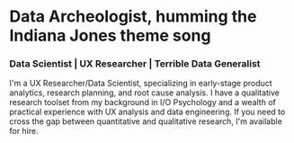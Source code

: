 # Data Archeologist, humming the Indiana Jones theme song
### Data Scientist | UX Researcher | Terrible Data Generalist

I'm a UX Researcher/Data Scientist, specializing in early-stage product analytics, research planning, and root cause analysis. I have a qualitative research toolset from my background in I/O Psychology and a wealth of practical experience with UX analysis and data engineering. If you need to cross the gap between quantitative and qualitative research, I'm available for hire.
